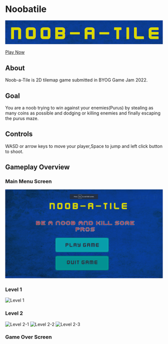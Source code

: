 # Noobatile
![Title Screen](https://github.com/suryanshsingh2001/Noobatile/blob/main/Screenshots/TitleScreen.png)


[Play Now](https://suryanshsingh2001.itch.io/noob-a-tile)

## About
Noob-a-Tile is 2D tilemap game submitted in BYOG Game Jam 2022.

## Goal
You are a noob trying to win against your enemies(Purus) by stealing as many coins as possible and dodging or killing enemies and finally escaping the purus maze.

## Controls
WASD or arrow keys to move your player,Space to jump and left click button to shoot.

## Gameplay Overview

### Main Menu Screen
![Main Menu](https://github.com/suryanshsingh2001/Noobatile/blob/main/Screenshots/MainMenu.png)

### Level 1
![Level 1]()

### Level 2
![Level 2-1]()
![Level 2-2]()
![Level 2-3]()

### Game Over Screen
